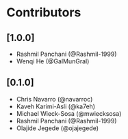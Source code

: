 # Contributors

## [1.0.0]

- Rashmil Panchani (@Rashmil-1999)
- Wenqi He (@GalMunGral)

## [0.1.0]

- Chris Navarro (@navarroc)
- Kaveh Karimi-Asli (@ka7eh)
- Michael Wieck-Sosa (@mwiecksosa)
- Rashmil Panchani (@Rashmil-1999)
- Olajide Jegede (@ojajegede)
